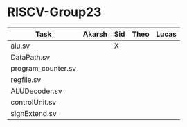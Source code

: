 # RISCV-Group23

| Task       | Akarsh | Sid | Theo | Lucas |
|------------|--------|-----|------|-------|
| alu.sv     |        |  X   |      |       |
| DataPath.sv     |        |     |      |       |
| program_counter.sv   |        |     |      |       |
| regfile.sv     |        |     |      |       |
| ALUDecoder.sv     |        |     |      |       |
| controlUnit.sv     |        |     |      |       |
| signExtend.sv     |        |     |      |       |
